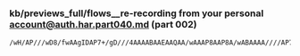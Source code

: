 ### kb/previews_full/flows__re-recording from your personal account@auth.har.part040.md (part 002)

```md
/wH/AP///wD8/fwAAgIDAP7+/gD///4AAAABAAEAAQAA/wAAAP8AAP8A/wABAAAA////AP7//gAB/w
```

```
